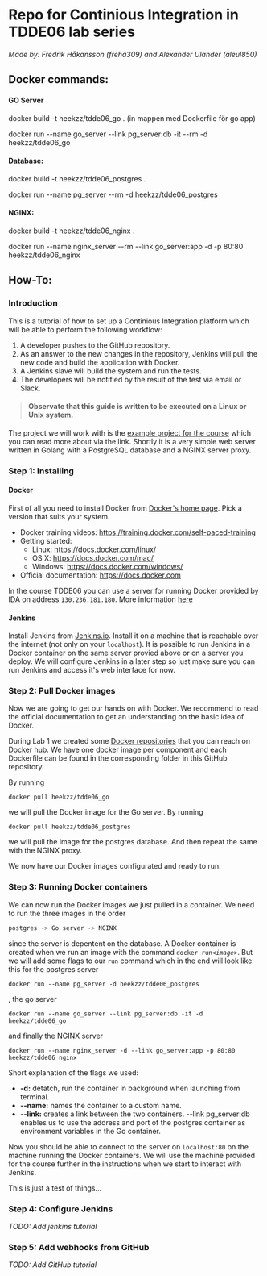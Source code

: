 # Repo for Continious Integration in TDDE06 lab series

*Made by: Fredrik Håkansson (freha309) and Alexander Ulander (aleul850)*

## Docker commands:

#### GO Server
docker build -t heekzz/tdde06_go . (in mappen med Dockerfile för go app)

docker run  --name go_server --link pg_server:db -it --rm -d heekzz/tdde06_go

#### Database:
docker build -t heekzz/tdde06_postgres .

docker run --name pg_server --rm -d heekzz/tdde06_postgres

#### NGINX:
docker build -t heekzz/tdde06_nginx .

docker run --name nginx_server --rm --link go_server:app -d  -p 80:80 heekzz/tdde06_nginx


## How-To:
### Introduction
This is a tutorial of how to set up a Continious Integration platform which will be able to perform the following workflow:

1. A developer pushes to the GitHub repository.
2. As an answer to the new changes in the repository, Jenkins will pull the new code and build the application with Docker.
3. A Jenkins slave will build the system and run the tests.
4. The developers will be notified by the result of the test via email or Slack.

> #### Observate that this guide is written to be executed on a Linux or Unix system.

The project we will work with is the [example project for the course](https://gitlab.ida.liu.se/large-scale-dev/ci-sample-project) which you can read more about via the link.
Shortly it is a very simple web server written in Golang with a PostgreSQL database and a NGINX server proxy.

### Step 1: Installing

#### Docker
First of all you need to install Docker from [Docker's home page](http://www.docker.com). Pick a version that suits your system.

- Docker training videos: https://training.docker.com/self-paced-training
- Getting started:
	- Linux: https://docs.docker.com/linux/
	- OS X: https://docs.docker.com/mac/
	- Windows: https://docs.docker.com/windows/
- Official documentation: https://docs.docker.com

In the course TDDE06 you can use a server for running Docker provided by IDA on address `130.236.181.180`. More information [here](http://www.ida.liu.se/~TDDE06/labs/ci-lab1.shtml)

#### Jenkins
Install Jenkins from [Jenkins.io](https://jenkins.io/). Install it on a machine that is reachable over the internet (not only on your `localhost`). It is possible to run Jenkins in a Docker container on the same server provied above or on a server you deploy. We will configure Jenkins in a later step so just make sure you can run Jenkins and access it's web interface for now.

### Step 2: Pull Docker images
Now we are going to get our hands on with Docker. We recommend to read the official documentation to get an understanding on the basic idea of Docker.

During Lab 1 we created some [Docker repositories](https://hub.docker.com/search/?isAutomated=0&isOfficial=0&page=1&pullCount=0&q=heekzz&starCount=0) that you can reach on Docker hub. 
We have one docker image per component and each Dockerfile can be found in the corresponding folder in this GitHub repository.

By running 
```
docker pull heekzz/tdde06_go
``` 
we will pull the Docker image for the Go server. By running 
```
docker pull heekzz/tdde06_postgres
``` 
we will pull the image for the postgres database. And then repeat the same with the NGINX proxy.

We now have our Docker images configurated and ready to run.

### Step 3: Running Docker containers

We can now run the Docker images we just pulled in a container. We need to run the three images in the order 
```javascript
postgres -> Go server -> NGINX
```
since the server is depentent on the database. A Docker container is created when we run an image with the command `docker run`*`<image>`*. But we will add some flags to our `run` command which in the end will look like this for the postgres server
```
docker run --name pg_server -d heekzz/tdde06_postgres
```
, the go server
```
docker run --name go_server --link pg_server:db -it -d heekzz/tdde06_go
```
and finally the NGINX server
```
docker run --name nginx_server -d --link go_server:app -p 80:80 heekzz/tdde06_nginx
```
Short explanation of the flags we used:

- **-d:**  detatch, run the container in background when launching from terminal.
- **--name:** names the container to a custom name.
- **--link:** creates a link between the two containers. --link pg_server:db enables us to use the address and port of the postgres container as environment variables in the Go container.

Now you should be able to connect to the server on `localhost:80` on the machine running the Docker containers. We will use the machine provided for the course further in the instructions when we start to interact with Jenkins.

This is just a test of things...

### Step 4: Configure Jenkins
*TODO: Add jenkins tutorial*

### Step 5: Add webhooks from GitHub
*TODO: Add GitHub tutorial*